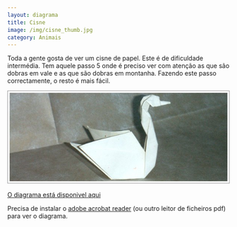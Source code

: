 ```yaml
---
layout: diagrama
title: Cisne
image: /img/cisne_thumb.jpg
category: Animais
---
```


Toda a gente gosta de ver um cisne de papel. Este é de dificuldade intermédia. Tem aquele passo 5 onde é preciso ver com atenção as que são dobras em vale e as que são dobras em montanha. Fazendo este passo correctamente, o resto é mais fácil.

![Cisne](/img/cisne.jpg)

[O diagrama está disponivel aqui](/img/cisne.pdf)

Precisa de instalar o [adobe acrobat reader](http://get.adobe.com/br/reader/) (ou outro leitor de ficheiros pdf) para ver o diagrama.